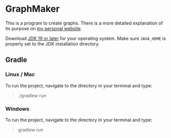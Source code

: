 # GraphMaker
This is a program to create graphs. There is a more detailed explanation of its purpose on [my personal website](https://personal.math.ubc.ca/~kjmoore/graphmaker.html).

Download [JDK 19 or later](http://jdk.java.net/) for your operating system.
Make sure `JAVA_HOME` is properly set to the JDK installation directory. 

## Gradle

### Linux / Mac

To run the project, navigate to the directory in your terminal and type:

> ./gradlew run

### Windows

To run the project, navigate to the directory in your terminal and type:

> gradlew run
